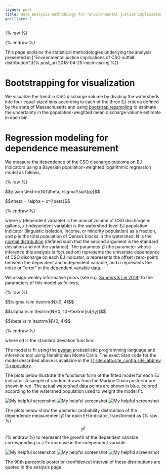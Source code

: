 ```yaml
---
layout: post
title: Data analysis methodology for "Environmental justice implications of CSO outfall distribution"
ancillary: 1
---
```


{% raw %}
<script type="text/javascript" async
src="https://cdnjs.cloudflare.com/ajax/libs/mathjax/2.7.5/MathJax.js?config=TeX-MML-AM_CHTML">
</script>
{% endraw %}

This page explains the statistical methodologies underlying the analysis presented in ["Environmental justice implications of CSO outfall distribution"]({% post_url 2018-04-25-necir-cso-ej %}).

# Bootstrapping for visualization

We visualize the trend in CSO discharge volume by dividing the watersheds into four equal-sized bins according to each of the three EJ criteria defined by the state of Massachusetts and using [bootstrap resampling](https://en.wikipedia.org/wiki/Bootstrap_(statistics)) to estimate the uncertainty in the population-weighted mean discharge volume estimate in each bin.

# Regression modeling for dependence measurement

We measure the dependence of the CSO discharge outcome on EJ indicators using a Bayesian population-weighted logarithmic regression model as follows,

{% raw %}
<p>$$y \sim \textrm{N}(\theta, \sigma/\sqrt{p})$$</p>
<p>$$\theta = \alpha ~ x^{\beta}$$</p>
{% endraw %}

where *y* (dependent variable) is the annual volume of CSO discharge in gallons, *x* (independent variable) is the watershed-level EJ population indicator (linguistic isolation, income, or minority population) as a fraction, and *p* is the total population of Census blocks in the watershed. N is the [normal distribution](https://en.wikipedia.org/wiki/Normal_distribution) (defined such that the second argument is the standard deviation and not the variance). The parameter *&beta;* (the parameter whose inference this analysis is focused on) represents the univariate dependence of CSO discharge on each EJ indicator, *&alpha;* represents the offset (zero-point) between the dependent and independent variable, and *&sigma;* represents the noise or "error" in the dependent variable data.

We assign weakly informative priors (see e.g. [Sanders & Lei 2018](https://www.tandfonline.com/doi/full/10.1080/2330443X.2018.1448733)) to the parameters of this model as follows,

{% raw %}
<p>$$\sigma \sim \textrm{N}(0, 4)$$</p>
<p>$$\alpha \sim \textrm{N}(0, 10~\textrm{sd}(y))$$</p>
<p>$$\beta \sim \textrm{N}(0, 4)$$</p>
{% endraw %}

where sd is the standard deviation function.

The model is fit using the [pystan](https://mc-stan.org/) probabilistic programming language and inference tool using Hamiltonian Monte Carlo.  The exact Stan code for the model described above is available in the [{{ site.data.site_config.site_abbrev }} repository](https://github.com/nesanders/MAenvironmentaldata/blob/main/analysis/NECIR_CSO_map.py).

The plots below illustrate the functional form of the fitted model for each EJ indicator.  A sample of random draws from the Markov Chain posterior are shown in red.  The actual watershed data points are shown in blue, colored according to the watershed population used to weight the model fit.

![My helpful screenshot](/assets/figures/NECIR_CSO_stanfit_LINGISOPCT.png)
![My helpful screenshot](/assets/figures/NECIR_CSO_stanfit_LOWINCPCT.png)
![My helpful screenshot](/assets/figures/NECIR_CSO_stanfit_MINORPCT.png)

The plots below show the posterior probability distribution of the dependence measurement *&beta;* for each EH indicator, transformed as {% raw %}$$2^\beta$${% endraw %} to represent the growth of the dependent variable corresponding to a 2x increase in the independent variable.

![My helpful screenshot](/assets/figures/NECIR_CSO_stanfit_beta_LINGISOPCT.png)
![My helpful screenshot](/assets/figures/NECIR_CSO_stanfit_beta_LOWINCPCT.png)
![My helpful screenshot](/assets/figures/NECIR_CSO_stanfit_beta_MINORPCT.png)

The 90th percentile posterior (confidence) interval of these distributions are quoted in the analysis page.
